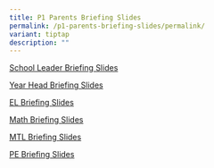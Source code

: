 ```yaml
---
title: P1 Parents Briefing Slides
permalink: /p1-parents-briefing-slides/permalink/
variant: tiptap
description: ""
---
```

<p></p>
<p><a href="/files/School_Leader_Briefing_Slides.pdf" rel="noopener nofollow" target="_blank">School Leader Briefing Slides</a>
</p>
<p><a href="/files/Year_Head_Briefing_Slides.pdf" rel="noopener nofollow" target="_blank">Year Head Briefing Slides</a>
</p>
<p><a href="/files/Eng_dept_2025.pdf" rel="noopener noreferrer nofollow" target="_blank">EL Briefing Slides</a>
</p>
<p><a href="/files/Math_dept_2025v1.pdf" rel="noopener noreferrer nofollow" target="_blank">Math Briefing Slides</a>
</p>
<p><a href="/files/MTL_dept_2025.pdf" rel="noopener noreferrer nofollow" target="_blank">MTL Briefing Slides</a>
</p>
<p><a href="/files/PE_dept_2025.pdf" rel="noopener nofollow" target="_blank">PE Briefing Slides</a>
</p>
<p></p>
<p></p>
<p></p>
<p></p>